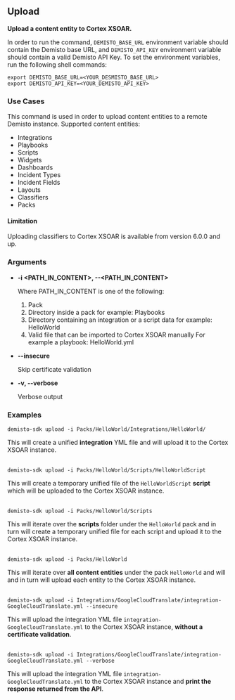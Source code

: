 ## Upload

**Upload a content entity to Cortex XSOAR.**

In order to run the command, `DEMISTO_BASE_URL` environment variable should contain the Demisto base URL, and `DEMISTO_API_KEY` environment variable should contain a valid Demisto API Key.
To set the environment variables, run the following shell commands:
```
export DEMISTO_BASE_URL=<YOUR_DESMISTO_BASE_URL>
export DEMISTO_API_KEY=<YOUR_DEMISTO_API_KEY>
```


### Use Cases
This command is used in order to upload content entities to a remote Demisto instance.
Supported content entities:
- Integrations
- Playbooks
- Scripts
- Widgets
- Dashboards
- Incident Types
- Incident Fields
- Layouts
- Classifiers
- Packs 

#### Limitation
Uploading classifiers to Cortex XSOAR is available from version 6.0.0 and up.

### Arguments
* **-i <PATH_IN_CONTENT>, --<PATH_IN_CONTENT>**

    Where PATH_IN_CONTENT is one of the following:
    1. Pack
    2. Directory inside a pack for example: Playbooks
    3. Directory containing an integration or a script data for example: HelloWorld
    4. Valid file that can be imported to Cortex XSOAR manually For example a playbook: HelloWorld.yml

* **--insecure**

    Skip certificate validation

* **-v, --verbose**

    Verbose output


### Examples
```
demisto-sdk upload -i Packs/HelloWorld/Integrations/HelloWorld/
```
This will create a unified **integration** YML file and will upload it to the Cortex XSOAR instance.
<br/><br/>
```
demisto-sdk upload -i Packs/HelloWorld/Scripts/HelloWorldScript
```
This will create a temporary unified file of the `HelloWorldScript` **script** which will be uploaded to the Cortex XSOAR instance.
<br/><br/>

```
demisto-sdk upload -i Packs/HelloWorld/Scripts
```
This will iterate over the **scripts** folder under the `HelloWorld` pack and in turn will create a temporary unified file for each script and upload it to the Cortex XSOAR instance.
<br/><br/>

```
demisto-sdk upload -i Packs/HelloWorld
```
This will iterate over **all content entities** under the pack `HelloWorld` and will and in turn will upload each entity to the Cortex XSOAR instance.
<br/><br/>

```
demisto-sdk upload -i Integrations/GoogleCloudTranslate/integration-GoogleCloudTranslate.yml --insecure
```
This will upload the integration YML file `integration-GoogleCloudTranslate.yml` to the Cortex XSOAR instance, **without a certificate validation**.
<br/><br/>
```
demisto-sdk upload -i Integrations/GoogleCloudTranslate/integration-GoogleCloudTranslate.yml --verbose
```
This will upload the integration YML file `integration-GoogleCloudTranslate.yml` to the Cortex XSOAR instance and **print the response returned from the API**.
